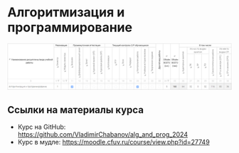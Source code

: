 # Алгоритмизация и программирование

![](./img/АИП_УП.png)

## Ссылки на материалы курса

- Курс на GitHub: https://github.com/VladimirChabanov/alg_and_prog_2024
- Курс в мудле: https://moodle.cfuv.ru/course/view.php?id=27749

